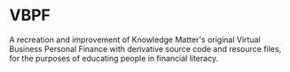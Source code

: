 # VBPF
A recreation and improvement of Knowledge Matter's original Virtual Business Personal Finance with derivative source code and resource files, for the purposes of educating people in financial literacy.
